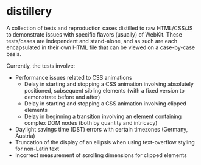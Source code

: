 distillery
==========

A collection of tests and reproduction cases distilled to raw HTML/CSS/JS to demonstrate issues with specific flavors (usually) of WebKit. These tests/cases are independent and stand-alone, and as such are each encapsulated in their own HTML file that can be viewed on a case-by-case basis.

Currently, the tests involve:
* Performance issues related to CSS animations
  * Delay in starting and stopping a CSS animation involving absolutely positioned, subsequent sibling elements (with a fixed version to demonstrate before and after)
  * Delay in starting and stopping a CSS animation involving clipped elements
  * Delay in beginning a transition involving an element containing complex DOM nodes (both by quantity and intricacy)
* Daylight savings time (DST) errors with certain timezones (Germany, Austria)
* Truncation of the display of an ellipsis when using text-overflow styling for non-Latin text
* Incorrect measurement of scrolling dimensions for clipped elements
